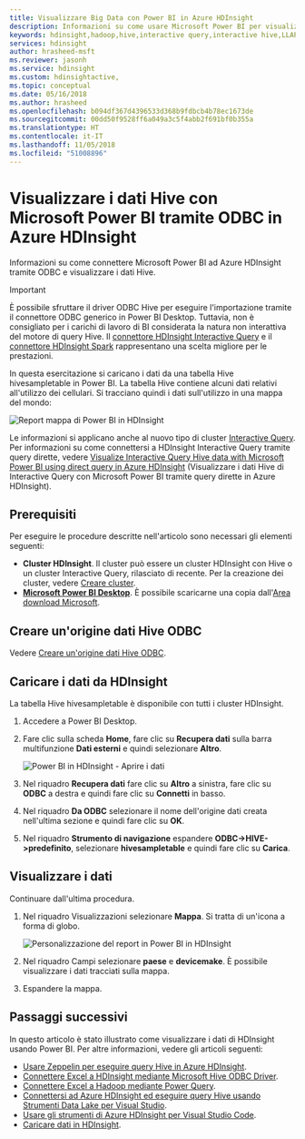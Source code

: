 ```yaml
---
title: Visualizzare Big Data con Power BI in Azure HDInsight
description: Informazioni su come usare Microsoft Power BI per visualizzare i dati Hive elaborati da Azure HDInsight.
keywords: hdinsight,hadoop,hive,interactive query,interactive hive,LLAP,odbc
services: hdinsight
author: hrasheed-msft
ms.reviewer: jasonh
ms.service: hdinsight
ms.custom: hdinsightactive,
ms.topic: conceptual
ms.date: 05/16/2018
ms.author: hrasheed
ms.openlocfilehash: b094df367d4396533d368b9fdbcb4b78ec1673de
ms.sourcegitcommit: 00dd50f9528ff6a049a3c5f4abb2f691bf0b355a
ms.translationtype: HT
ms.contentlocale: it-IT
ms.lasthandoff: 11/05/2018
ms.locfileid: "51008896"
---
```

# <a name="visualize-hive-data-with-microsoft-power-bi-using-odbc-in-azure-hdinsight"></a>Visualizzare i dati Hive con Microsoft Power BI tramite ODBC in Azure HDInsight

Informazioni su come connettere Microsoft Power BI ad Azure HDInsight tramite ODBC e visualizzare i dati Hive. 

>[!IMPORTANT]
> È possibile sfruttare il driver ODBC Hive per eseguire l'importazione tramite il connettore ODBC generico in Power BI Desktop. Tuttavia, non è consigliato per i carichi di lavoro di BI considerata la natura non interattiva del motore di query Hive. Il [connettore HDInsight Interactive Query](../interactive-query/apache-hadoop-connect-hive-power-bi-directquery.md) e il [connettore HDInsight Spark](https://docs.microsoft.com/power-bi/spark-on-hdinsight-with-direct-connect) rappresentano una scelta migliore per le prestazioni.

In questa esercitazione si caricano i dati da una tabella Hive hivesampletable in Power BI. La tabella Hive contiene alcuni dati relativi all'utilizzo dei cellulari. Si tracciano quindi i dati sull'utilizzo in una mappa del mondo:

![Report mappa di Power BI in HDInsight](./media/apache-hadoop-connect-hive-power-bi/hdinsight-power-bi-visualization.png)

Le informazioni si applicano anche al nuovo tipo di cluster [Interactive Query](../interactive-query/apache-interactive-query-get-started.md). Per informazioni su come connettersi a HDInsight Interactive Query tramite query dirette, vedere [Visualize Interactive Query Hive data with Microsoft Power BI using direct query in Azure HDInsight](../interactive-query/apache-hadoop-connect-hive-power-bi-directquery.md) (Visualizzare i dati Hive di Interactive Query con Microsoft Power BI tramite query dirette in Azure HDInsight).



## <a name="prerequisites"></a>Prerequisiti
Per eseguire le procedure descritte nell'articolo sono necessari gli elementi seguenti:

* **Cluster HDInsight**. Il cluster può essere un cluster HDInsight con Hive o un cluster Interactive Query, rilasciato di recente. Per la creazione dei cluster, vedere [Creare cluster](apache-hadoop-linux-tutorial-get-started.md#create-cluster).
* **[Microsoft Power BI Desktop](https://powerbi.microsoft.com/desktop/)**. È possibile scaricarne una copia dall'[Area download Microsoft](https://www.microsoft.com/download/details.aspx?id=45331).

## <a name="create-hive-odbc-data-source"></a>Creare un'origine dati Hive ODBC

Vedere [Creare un'origine dati Hive ODBC](apache-hadoop-connect-excel-hive-odbc-driver.md#create-hive-odbc-data-source).

## <a name="load-data-from-hdinsight"></a>Caricare i dati da HDInsight

La tabella Hive hivesampletable è disponibile con tutti i cluster HDInsight.

1. Accedere a Power BI Desktop.
2. Fare clic sulla scheda **Home**, fare clic su **Recupera dati** sulla barra multifunzione **Dati esterni** e quindi selezionare **Altro**.

    ![Power BI in HDInsight - Aprire i dati](./media/apache-hadoop-connect-hive-power-bi/hdinsight-power-bi-open-odbc.png)
3. Nel riquadro **Recupera dati** fare clic su **Altro** a sinistra, fare clic su **ODBC** a destra e quindi fare clic su **Connetti** in basso.
4. Nel riquadro **Da ODBC** selezionare il nome dell'origine dati creata nell'ultima sezione e quindi fare clic su **OK**.
5. Nel riquadro **Strumento di navigazione** espandere **ODBC->HIVE->predefinito**, selezionare **hivesampletable** e quindi fare clic su **Carica**.

## <a name="visualize-data"></a>Visualizzare i dati

Continuare dall'ultima procedura.

1. Nel riquadro Visualizzazioni selezionare **Mappa**.  Si tratta di un'icona a forma di globo.

    ![Personalizzazione del report in Power BI in HDInsight](./media/apache-hadoop-connect-hive-power-bi/hdinsight-power-bi-customize.png)
2. Nel riquadro Campi selezionare **paese** e **devicemake**. È possibile visualizzare i dati tracciati sulla mappa.
3. Espandere la mappa.

## <a name="next-steps"></a>Passaggi successivi
In questo articolo è stato illustrato come visualizzare i dati di HDInsight usando Power BI.  Per altre informazioni, vedere gli articoli seguenti:

* [Usare Zeppelin per eseguire query Hive in Azure HDInsight](./../hdinsight-connect-hive-zeppelin.md).
* [Connettere Excel a HDInsight mediante Microsoft Hive ODBC Driver](./apache-hadoop-connect-excel-hive-odbc-driver.md).
* [Connettere Excel a Hadoop mediante Power Query](apache-hadoop-connect-excel-power-query.md).
* [Connettersi ad Azure HDInsight ed eseguire query Hive usando Strumenti Data Lake per Visual Studio](apache-hadoop-visual-studio-tools-get-started.md).
* [Usare gli strumenti di Azure HDInsight per Visual Studio Code](../hdinsight-for-vscode.md).
* [Caricare dati in HDInsight](./../hdinsight-upload-data.md).
